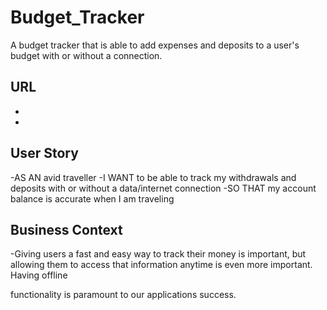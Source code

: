 # Budget_Tracker
A budget tracker that is able to add expenses and deposits to a user's budget with or without a connection.


## URL
-
-

## User Story
-AS AN avid traveller
-I WANT to be able to track my withdrawals and deposits with or without a data/internet connection
-SO THAT my account balance is accurate when I am traveling

## Business Context
-Giving users a fast and easy way to track their money is important, but allowing them to access that information anytime is even more important. Having offline 

functionality is paramount to our applications success.